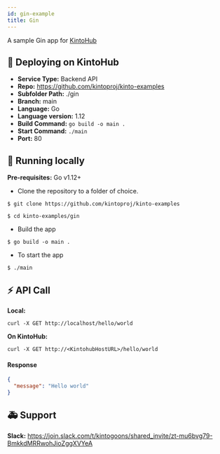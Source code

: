 ```yaml
---
id: gin-example
title: Gin
---
```


A sample Gin app for [KintoHub](https://kintohub.com)

## :rocket: Deploying on KintoHub

- **Service Type:** Backend API
- **Repo:** https://github.com/kintoproj/kinto-examples
- **Subfolder Path:** ./gin
- **Branch:** main
- **Language:** Go
- **Language version:** 1.12
- **Build Command:** `go build -o main .`
- **Start Command:** `./main`
- **Port:** 80

## :hammer: Running locally

**Pre-requisites:** Go v1.12+

- Clone the repository to a folder of choice.

```
$ git clone https://github.com/kintoproj/kinto-examples

$ cd kinto-examples/gin
```

- Build the app

```
$ go build -o main .
```

- To start the app

```
$ ./main
```

## :zap: API Call

**Local:**

```
curl -X GET http://localhost/hello/world
```

**On KintoHub:**

```
curl -X GET http://<KintohubHostURL>/hello/world
```

#### Response

```json
{
  "message": "Hello world"
}
```

## :ambulance: Support

**Slack:** https://join.slack.com/t/kintogoons/shared_invite/zt-mu6bvg79-BmkkdMRRwohJioZggXVYeA
